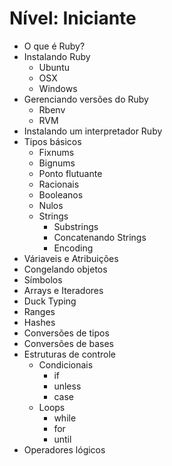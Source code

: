 # Nível: Iniciante

- O que é Ruby?
- Instalando Ruby
	- Ubuntu
	- OSX
	- Windows
- Gerenciando versões do Ruby
	- Rbenv
	- RVM
- Instalando um interpretador Ruby
- Tipos básicos
	- Fixnums
	- Bignums
	- Ponto flutuante
	- Racionais
	- Booleanos
	- Nulos
	- Strings
		- Substrings
		- Concatenando Strings
		- Encoding
- Váriaveis e Atribuições
- Congelando objetos
- Símbolos
- Arrays e Iteradores
- Duck Typing
- Ranges
- Hashes
- Conversões de tipos
- Conversões de bases
- Estruturas de controle
	- Condicionais
      	- if
      	- unless
      	- case
	- Loops
		- while
		- for
		- until
- Operadores lógicos
